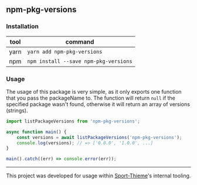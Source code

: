 ## npm-pkg-versions

### Installation

| tool | command                               |
| ---- | ------------------------------------- |
| yarn | `yarn add npm-pkg-versions`           |
| npm  | `npm install --save npm-pkg-versions` |

### Usage

The usage of this package is very simple, as it only exports one function that you pass the packageName to. The function will return `null` if the specified package wasn't found, otherwise it will return an array of versions (strings).

```js
import listPackageVersions from 'npm-pkg-versions';

async function main() {
	const versions = await listPackageVersions('npm-pkg-versions');
	console.log(versions); // => ['0.0.0', '1.0.0', ...]
}

main().catch((err) => console.error(err));
```

---

This project was developed for usage within [Sport-Thieme](https://sport-thieme.de/)'s internal tooling.
